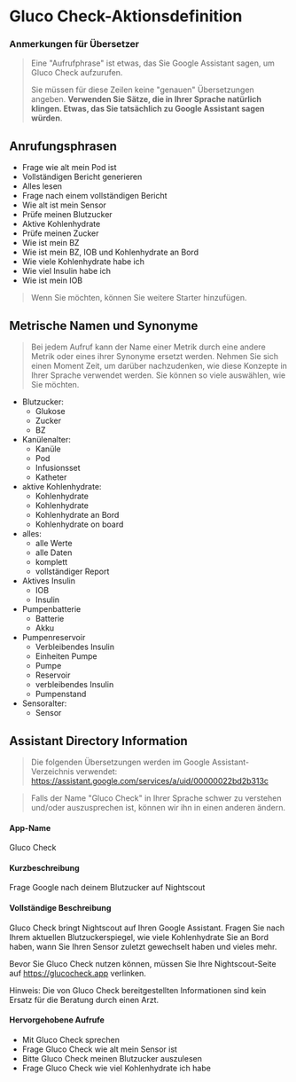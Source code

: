 # Gluco Check-Aktionsdefinition

### Anmerkungen für Übersetzer

> Eine "Aufrufphrase" ist etwas, das Sie Google Assistant sagen, um Gluco Check aufzurufen.
> 
> Sie müssen für diese Zeilen keine "genauen" Übersetzungen angeben. **Verwenden Sie Sätze, die in Ihrer Sprache natürlich klingen. Etwas, das Sie tatsächlich zu Google Assistant sagen würden**.

## Anrufungsphrasen

- Frage wie alt mein Pod ist
- Vollständigen Bericht generieren
- Alles lesen
- Frage nach einem vollständigen Bericht
- Wie alt ist mein Sensor
- Prüfe meinen Blutzucker
- Aktive Kohlenhydrate
- Prüfe meinen Zucker
- Wie ist mein BZ
- Wie ist mein BZ, IOB und Kohlenhydrate an Bord
- Wie viele Kohlenhydrate habe ich
- Wie viel Insulin habe ich
- Wie ist mein IOB

> Wenn Sie möchten, können Sie weitere Starter hinzufügen.

## Metrische Namen und Synonyme

> Bei jedem Aufruf kann der Name einer Metrik durch eine andere Metrik oder eines ihrer Synonyme ersetzt werden. Nehmen Sie sich einen Moment Zeit, um darüber nachzudenken, wie diese Konzepte in Ihrer Sprache verwendet werden. Sie können so viele auswählen, wie Sie möchten.

- Blutzucker:
  - Glukose
  - Zucker
  - BZ
- Kanülenalter:
  - Kanüle
  - Pod
  - Infusionsset
  - Katheter
- aktive Kohlenhydrate:
  - Kohlenhydrate
  - Kohlenhydrate
  - Kohlenhydrate an Bord
  - Kohlenhydrate on board
- alles:
  - alle Werte
  - alle Daten
  - komplett
  - vollständiger Report
- Aktives Insulin
  - IOB
  - Insulin
- Pumpenbatterie
  - Batterie
  - Akku
- Pumpenreservoir
  - Verbleibendes Insulin
  - Einheiten Pumpe
  - Pumpe
  - Reservoir
  - verbleibendes Insulin
  - Pumpenstand
- Sensoralter:
  - Sensor

## Assistant Directory Information
> Die folgenden Übersetzungen werden im Google Assistant-Verzeichnis verwendet: https://assistant.google.com/services/a/uid/00000022bd2b313c

> Falls der Name "Gluco Check" in Ihrer Sprache schwer zu verstehen und/oder auszusprechen ist, können wir ihn in einen anderen ändern.

#### App-Name
Gluco Check

#### Kurzbeschreibung
Frage Google nach deinem Blutzucker auf Nightscout

#### Vollständige Beschreibung
Gluco Check bringt Nightscout auf Ihren Google Assistant. Fragen Sie nach Ihrem aktuellen Blutzuckerspiegel, wie viele Kohlenhydrate Sie an Bord haben, wann Sie Ihren Sensor zuletzt gewechselt haben und vieles mehr.

Bevor Sie Gluco Check nutzen können, müssen Sie Ihre Nightscout-Seite auf https://glucocheck.app verlinken.

Hinweis: Die von Gluco Check bereitgestellten Informationen sind kein Ersatz für die Beratung durch einen Arzt.

#### Hervorgehobene Aufrufe
- Mit Gluco Check sprechen
- Frage Gluco Check wie alt mein Sensor ist
- Bitte Gluco Check meinen Blutzucker auszulesen
- Frage Gluco Check wie viel Kohlenhydrate ich habe
